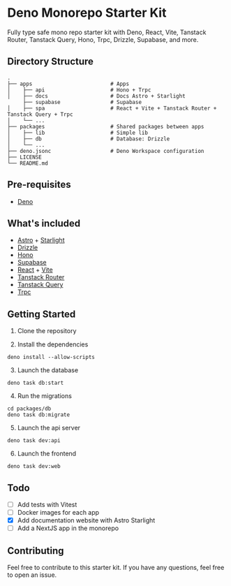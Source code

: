 # Deno Monorepo Starter Kit

Fully type safe mono repo starter kit with Deno, React, Vite, Tanstack Router, Tanstack Query, Hono, Trpc, Drizzle, Supabase, and more.

## Directory Structure

```
.
├── apps                         # Apps
│    ├── api                     # Hono + Trpc
│    ├── docs                    # Docs Astro + Starlight
     ├── supabase                # Supabase
│    ├── spa                     # React + Vite + Tanstack Router + Tanstack Query + Trpc
│    └── ...
├── packages                     # Shared packages between apps
│    ├── lib                     # Simple lib
│    ├── db                      # Database: Drizzle
│    └── ...
├── deno.jsonc                   # Deno Workspace configuration
├── LICENSE
└── README.md
```

## Pre-requisites

- [Deno](https://deno.land/)


## What's included

- [Astro](https://astro.build/) + [Starlight](https://starlight.astro.build)
- [Drizzle](https://drizzle.team/)
- [Hono](https://hono.dev/)
- [Supabase](https://supabase.com/)
- [React](https://react.dev) + [Vite](https://vitejs.dev/)
- [Tanstack Router](https://tanstack.com/router/latest)
- [Tanstack Query](https://tanstack.com/query/latest)
- [Trpc](https://trpc.io/)


## Getting Started

1. Clone the repository

2. Install the dependencies

```shell
deno install --allow-scripts
```

3. Launch the database

```shell
deno task db:start
```

4. Run the migrations

```shell
cd packages/db
deno task db:migrate
```

5. Launch the api server

```shell
deno task dev:api
```

6. Launch the frontend

```shell
deno task dev:web
```

## Todo

- [ ] Add tests with Vitest
- [ ] Docker images for each app
- [x] Add documentation website with Astro Starlight
- [ ] Add a NextJS app in the monorepo

## Contributing

Feel free to contribute to this starter kit. If you have any questions, feel free to open an issue.

